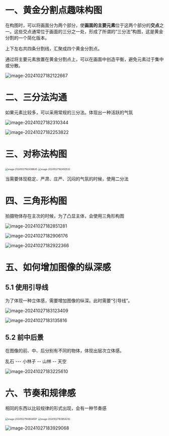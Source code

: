 # 一、黄金分割点趣味构图

在构图时，可以将画面分为两个部分，使**画面的主要元素**位于这两个部分的**交点**之一。这些交点通常位于画面的三分之一处，形成了所谓的“三分法”构图，这是黄金分割的一个简化版本。

上下左右共四条分割线，汇聚成四个黄金分割点。

通过将主要元素放置在黄金分割点上，可以在画面中创造平衡，避免元素过于集中或分散。

![image-20241027182122667](03.构图.assets/image-20241027182122667-17300244849424.png)

# 二、三分法沟通

如果元素比较多，可以采用常规的三分法。体现出一种活跃的气氛

![image-20241027182310344](03.构图.assets/image-20241027182310344.png)

![image-20241027182253822](03.构图.assets/image-20241027182253822.png)

# 三、对称法构图

<img src="03.构图.assets/image-20241027182438645.png" alt="image-20241027182438645" style="zoom:50%;" />

<img src="03.构图.assets/image-20241027182450532.png" alt="image-20241027182450532" style="zoom:50%;" />

当需要体现稳定、严肃、庄严、沉闷的气氛的时候，使用二分法

# 四、三角形构图

拍摄物体存在主次的时候，为了凸显主体，会使用三角形构图

![image-20241027182851281](03.构图.assets/image-20241027182851281.png)

![image-20241027182906176](03.构图.assets/image-20241027182906176.png)

![image-20241027182922366](03.构图.assets/image-20241027182922366.png)

# 五、如何增加图像的纵深感

## 5.1 使用引导线

为了体现一种立体感，需要增加图像的纵深。此时需要“引导线”。

![image-20241027183123409](03.构图.assets/image-20241027183123409.png)

![image-20241027183135816](03.构图.assets/image-20241027183135816.png)

## 5.2 前中后景

在图像的前、中、后分别有不同的物体，体现出层次立体感。

乱石 --- 小林子 -- 山林 -- 天空

![image-20241027183225610](03.构图.assets/image-20241027183225610.png)

# 六、节奏和规律感

相同的东西以比较规律的形式出现，会有一种节奏感

<img src="03.构图.assets/image-20241027183804597.png" alt="image-20241027183804597" style="zoom: 50%;" />

<img src="03.构图.assets/image-20241027183854230.png" alt="image-20241027183854230" style="zoom:50%;" />

![image-20241027183929068](03.构图.assets/image-20241027183929068.png)
